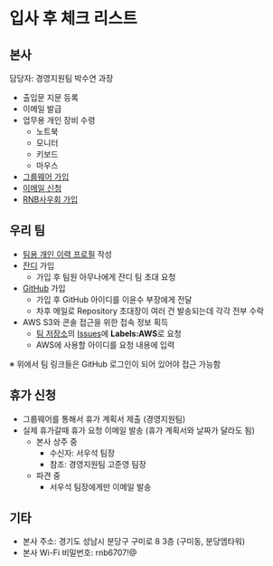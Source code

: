 # 입사 후 체크 리스트

## 본사
담당자: 경영지원팀 박수연 과장

- 출입문 지문 등록
- 이메일 발급
- 업무용 개인 장비 수령
  - 노트북
  - 모니터
  - 키보드
  - 마우스
- [그룹웨어 가입](groupware.md)
- [이메일 신청](email.md)
- [RNB사우회 가입](cafe.md)

## 우리 팀
- [팀용 개인 이력 프로필](https://github.com/rnb-rpa/Team/tree/master/profile) 작성
- [잔디](https://www.jandi.com) 가입
  - 가입 후 팀원 아무나에게 잔디 팀 초대 요청
- [GitHub](https://github.com) 가입
  - 가입 후 GitHub 아이디를 이윤수 부장에게 전달
  - 차후 메일로 Repository 초대장이 여러 건 발송되는데 각각 전부 수락
- AWS S3와 콘솔 접근을 위한 접속 정보 획득
  - [팀 저장소](https://github.com/rnb-rpa/Team)의 [Issues](https://github.com/rnb-rpa/Team/issues/new)에 **Labels:AWS**로 요청
  - AWS에 사용할 아이디를 요청 내용에 입력

※ 위에서 팀 링크들은 GitHub 로그인이 되어 있어야 접근 가능함

## 휴가 신청
- 그룹웨어를 통해서 휴가 계획서 제출 (경영지원팀)
- 실제 휴가갈때 휴가 요청 이메일 발송 (휴가 계획서와 날짜가 달라도 됨)
  - 본사 상주 중
    - 수신자: 서우석 팀장
    - 참조: 경영지원팀 고준영 팀장
  - 파견 중
    - 서우석 팀장에게만 이메일 발송

## 기타
* 본사 주소: 경기도 성남시 분당구 구미로 8 3층 (구미동, 분당엠타워)
* 본사 Wi-Fi 비밀번호: rnb6707!@
